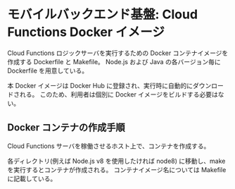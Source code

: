 モバイルバックエンド基盤: Cloud Functions Docker イメージ
=========================================================

Cloud Functions ロジックサーバを実行するための Docker コンテナイメージを作成する Dockerfile と Makefile。
Node.js および Java の各バージョン毎に Dockerfile を用意している。

本 Docker イメージは Docker Hub に登録され、実行時に自動的にダウンロードされる。
このため、利用者は個別に Docker イメージをビルドする必要はない。

Docker コンテナの作成手順
-------------------------

Cloud Functions サーバを稼働させるホスト上で、コンテナを作成する。

各ディレクトリ(例えば Node.js v8 を使用したければ node8) に移動し、make を実行するとコンテナが作成される。
コンテナイメージ名については Makefile に記載している。

